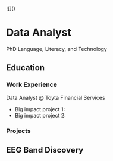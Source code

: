  <p align="left"> 
![](<https://github.com/AdnanMayof/adnan.mayof.github.io/blob/main/1618453428882.jpeg?raw=true>)
  <!-- Your project description here -->

</p>



# Data Analyst
PhD Language, Literacy, and Technology

## Education

### Work Experience
Data Analyst @ Toyta Financial Services
- Big impact project 1:
- Big impact project 2:  


### Projects
EEG Band Discovery
-
